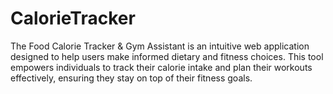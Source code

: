 # CalorieTracker
The Food Calorie Tracker &amp; Gym Assistant is an intuitive web application designed to help users make informed dietary and fitness choices. This tool empowers individuals to track their calorie intake and plan their workouts effectively, ensuring they stay on top of their fitness goals.
